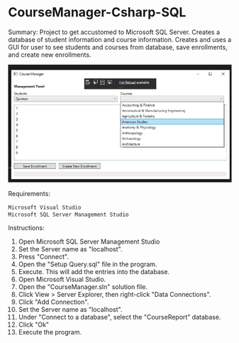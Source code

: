 # CourseManager-Csharp-SQL

Summary: Project to get accustomed to Microsoft SQL Server. Creates a database of student information and course information. 
Creates and uses a GUI for user to see students and courses from database, save enrollments, and create new enrollments.

<img src="https://raw.githubusercontent.com/nylart/CourseManager-Csharp-SQL/master/CourseManager/Screenshot.png?token=AETMAC7ZSK4OHSWYS2ENB2C6X5LMA">

Requirements:

    Microsoft Visual Studio
    Microsoft SQL Server Management Studio

Instructions:

1. Open Microsoft SQL Server Management Studio
2. Set the Server name as "localhost".
3. Press "Connect".
4. Open the "Setup Query.sql" file in the program.
5.  Execute. This will add the entries into the database.
6.  Open Microsoft Visual Studio.
7.  Open the "CourseManager.sln" solution file.
8.  Click View > Server Explorer, then right-click "Data Connections".
9.  Click "Add Connection".
10. Set the Server name as "localhost".
11. Under "Connect to a database", select the "CourseReport" database.
12. Click "Ok"
14. Execute the program.

